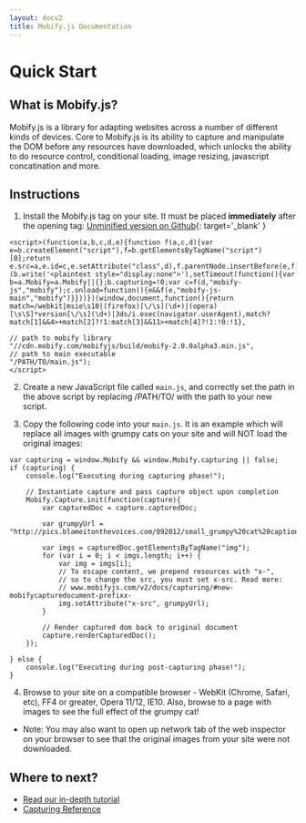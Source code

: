 ```yaml
---
layout: docv2
title: Mobify.js Documentation
---
```


# Quick Start

## What is Mobify.js?

Mobify.js is a library for adapting websites across a number of different kinds
of devices. Core to Mobify.js is its ability to capture and  manipulate the DOM
before any resources have downloaded, which unlocks the ability to do resource
control, conditional loading, image resizing, javascript  concatination and
more.


## Instructions

1. Install the Mobify.js tag on your site. It must be placed **immediately** after
   the opening <head> tag: [Unminified version on Github](https://github.com/mobify/mobifyjs/blob/v2.0/tag/bootstrap.html){: target='_blank' }

<pre id="mobify-tag"><code class="javascript">&lt;script>(function(a,b,c,d,e){function f(a,c,d){var e=b.createElement("script"),f=b.getElementsByTagName("script")[0];return e.src=a,e.id=c,e.setAttribute("class",d),f.parentNode.insertBefore(e,f),e}!this.Mobify&&c()&&(b.write('&lt;plaintext style="display:none">'),setTimeout(function(){var b=a.Mobify=a.Mobify||{};b.capturing=!0;var c=f(d,"mobify-js","mobify");c.onload=function(){e&&f(e,"mobify-js-main","mobify")}}))})(window,document,function(){return match=/webkit|msie\s10|(firefox)[\/\s](\d+)|(opera)[\s\S]*version[\/\s](\d+)|3ds/i.exec(navigator.userAgent),match?match[1]&&4>+match[2]?!1:match[3]&&11>+match[4]?!1:!0:!1},

// path to mobify library
"//cdn.mobify.com/mobifyjs/build/mobify-2.0.0alpha3.min.js",
// path to main executable
"/PATH/TO/main.js");
&lt;/script></code></pre>

2. Create a new JavaScript file called `main.js`, and correctly
   set the path in the above script by replacing /PATH/TO/ with the
   path to your new script.

3. Copy the following code into your `main.js`. It is an example which will
   replace all images with grumpy cats on your site and will NOT load the
   original images:

<pre><code class="javascript">var capturing = window.Mobify && window.Mobify.capturing || false;
if (capturing) {
    console.log("Executing during capturing phase!");

    // Instantiate capture and pass capture object upon completion
    Mobify.Capture.init(function(capture){
        var capturedDoc = capture.capturedDoc;

        var grumpyUrl = "http://pics.blameitonthevoices.com/092012/small_grumpy%20cat%20caption.jpg";

        var imgs = capturedDoc.getElementsByTagName("img");
        for (var i = 0; i < imgs.length; i++) {
            var img = imgs[i];
            // To escape content, we prepend resources with "x-",
            // so to change the src, you must set x-src. Read more:
            // www.mobifyjs.com/v2/docs/capturing/#new-mobifycapturedocument-prefixx-
            img.setAttribute("x-src", grumpyUrl);
        }

        // Render captured dom back to original document
        capture.renderCapturedDoc();
    });

} else {
    console.log("Executing during post-capturing phase!");
}</code></pre>

4. Browse to your site on a compatible browser - WebKit (Chrome, Safari, etc),
  FF4 or greater, Opera 11/12, IE10. Also, browse to a page with images to see the
  full effect of the grumpy cat!

- Note: You may also want to open up network tab of the web inspector on your browser to see that
        the original images from your site were not downloaded.


## Where to next?

* [Read our in-depth tutorial](./tutorial/)
* [Capturing Reference](./capturing/)


